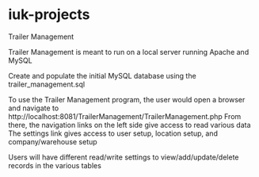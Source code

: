 # iuk-projects
Trailer Management

Trailer Management is meant to run on a local server running Apache and MySQL

Create and populate the initial MySQL database using the trailer_management.sql

To use the Trailer Management program, the user would open a browser and navigate to http://localhost:8081/TrailerManagement/TrailerManagement.php
From there, the navigation links on the left side give access to read various data
The settings link gives access to user setup, location setup, and company/warehouse setup

Users will have different read/write settings to view/add/update/delete records in the various tables
